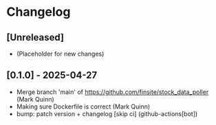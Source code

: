# Changelog

## [Unreleased]

- (Placeholder for new changes)

## [0.1.0] - 2025-04-27

- Merge branch 'main' of https://github.com/finsite/stock_data_poller (Mark Quinn)
- Making sure Dockerfile is correct (Mark Quinn)
- bump: patch version + changelog [skip ci] (github-actions[bot])
